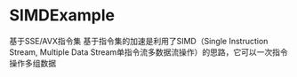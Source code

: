 # SIMDExample
基于SSE/AVX指令集 
基于指令集的加速是利用了SIMD（Single Instruction Stream, Multiple Data Stream单指令流多数据流操作）的思路，它可以一次指令操作多组数据

